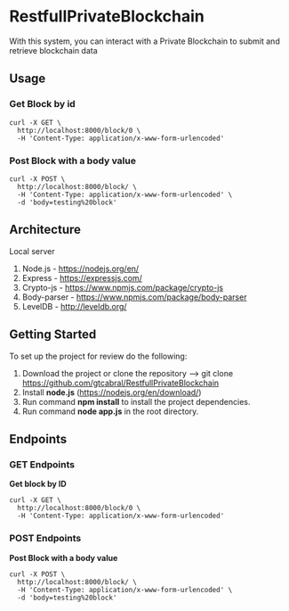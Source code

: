 # RestfullPrivateBlockchain
With this system, you can interact with a Private Blockchain to submit and retrieve blockchain data

## Usage

### Get Block by id
```
curl -X GET \
  http://localhost:8000/block/0 \
  -H 'Content-Type: application/x-www-form-urlencoded'
```
### Post Block with a body value
```
curl -X POST \
  http://localhost:8000/block/ \
  -H 'Content-Type: application/x-www-form-urlencoded' \
  -d 'body=testing%20block'
```
## Architecture
Local server

1. Node.js - https://nodejs.org/en/
2. Express - https://expressjs.com/
3. Crypto-js - https://www.npmjs.com/package/crypto-js
4. Body-parser - https://www.npmjs.com/package/body-parser
5. LevelDB - http://leveldb.org/

## Getting Started

To set up the project for review do the following:
1. Download the project or clone the repository --> git clone https://github.com/gtcabral/RestfullPrivateBlockchain
2. Install __node.js__ (https://nodejs.org/en/download/)
3. Run command __npm install__ to install the project dependencies.
4. Run command __node app.js__ in the root directory.

## Endpoints

### GET Endpoints
__Get block by ID__
```
curl -X GET \
  http://localhost:8000/block/0 \
  -H 'Content-Type: application/x-www-form-urlencoded'
```

### POST Endpoints
__Post Block with a body value__
```
curl -X POST \
  http://localhost:8000/block/ \
  -H 'Content-Type: application/x-www-form-urlencoded' \
  -d 'body=testing%20block'
```
